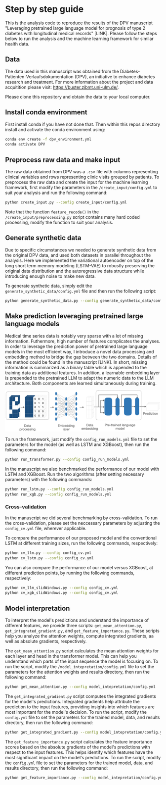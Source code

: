 # Step by step guide

This is the analysis code to reproduce the results of the DPV manuscript "Leveraging pretrained large language model for prognosis of type 2 diabetes with longitudinal medical records" [LINK]. Please follow the steps below to run the analysis and the machine learning framework for similar health data. 

## Data
The data used in this manuscript was obtained from the Diabetes-Patienten-Verlaufsdokumentation (DPV), an initiative to enhance diabetes research and treatment. For more information about the project and data acquitition please visit: https://buster.zibmt.uni-ulm.de/.

Please clone this repository and obtain the data to your local computer. 

## Install conda environment
First install conda if you have not done that. Then within this repos directory install and activate the conda environment using:

```sh
conda env create -f dpv_environment.yml
conda activate DPV
```

## Preprocess raw data and make input
The raw data obtained from DPV was a `.csv` file with columns representing clinical variables and rows representing clinic visits grouped by patients. To preprocess the raw data and create the input for the machine learning framework, first modify the parameters in the `/create_input/config.yml` to suit your analysis and run the following command:

```sh
python create_input.py --config create_input/config.yml
```

Note that the function `feature_recode()` in the `/create_input/preprocessing.py` script contains many hard coded processing, modify the function to suit your analysis. 

## Generate synthetic data
Due to specific circumstances we needed to generate synthetic data from the original DPV data, and used both datasets in parallel throughout the analysis. Here we implemented the variational autoencoder on top of the long short term memory modeling (LSTM-VAE) to robustly preserving the original data distribution and the autoregressive data structure while introducing enough noise to make new data. 

To generate synthetic data, simply edit the `generate_synthetic_data/config.yml` file and then run the following script:

```sh
python generate_synthetic_data.py --config generate_synthetic_data/config.yml
```

## Make prediction leveraging pretrained large language models
Medical time series data is notably very sparse with a lot of missing information. Futhermore, high number of features complicates the analyses. In order to leverage the prediction power of pretrained large language models in the most efficient way, I introduce a novel data processing and embedding method to bridge the gap between the two domains. Details of the method could be found in the manuscript [LINK]. In short, missing information is summarized as a binary table which is appended to the training data as additional features. In addition, a learnable embedding layer is prepended to the pretrained LLM to adapt the numeric data to the LLM architecture. Both components are learned simultaneously during training. 

![The machine learning framework to leverage pretrained LLM for medical timeseries data](workflow.png)

To run the framework, just modify the `config_run_models.yml` file to set the parameters for the model (as well as LSTM and XGBoost), then run the following command:

```sh
python run_transformer.py --config config_run_models.yml
```

In the manuscript we also benchmarked the performance of our model with LSTM and XGBoost. Run the two algorithms (after setting necessary parameters) with the following commands:

```sh
python run_lstm.py --config config_run_models.yml
python run_xgb.py --config config_run_models.yml
```
### Cross-validation
In the manuscript we did several benchmarking by cross-validation. To run the cross-validation, please set the neccessary parameters by adjusting the `config_cv.yml` file, wherever applicable. 

To compare the performance of our proposed model and the conventional LSTM at different training sizes, run the following commands, respectively:

```sh
python cv_llm.py --config config_cv.yml
python cv_lstm.py --config config_cv.yml
```

You can also compare the performance of our model versus XGBoost, at different prediction points, by running the following commands, respectively:

```sh
python cv_llm_slidWindows.py --config config_cv.yml
python cv_xgb_slidWindows.py --config config_cv.yml
```

## Model interpretation

To interpret the model's predictions and understand the importance of different features, we provide three scripts: `get_mean_attention.py`, `get_integrated_gradient.py`, and `get_feature_importance.py`. These scripts help you analyze the attention weights, compute integrated gradients, aa well as absolute gradients, respectively.

The `get_mean_attention.py` script calculates the mean attention weights for each layer and head in the transformer model. This can help you understand which parts of the input sequence the model is focusing on. To run the script, modify the `/model_intepretation/config.yml` file to set the parameters for the attention weights and results directory, then run the following command:

```sh
python get_mean_attention.py --config model_intepretation/config.yml
```

The `get_integrated_gradient.py` script computes the integrated gradients for the model's predictions. Integrated gradients help attribute the prediction to the input features, providing insights into which features are most important for the model's decision. To run the script, modify the `config.yml` file to set the parameters for the trained model, data, and results directory, then run the following command:

```sh
python get_integrated_gradient.py --config model_intepretation/config.yml
```

The `get_feature_importance.py` script calculates the feature importance scores based on the absolute gradients of the model's predictions with respect to the input features. This helps identify which features have the most significant impact on the model's predictions. To run the script, modify the `config.yml` file to set the parameters for the trained model, data, and results directory, then run the following command:

```sh
python get_feature_importance.py --config model_intepretation/config.yml
```